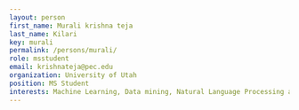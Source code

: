 ```yaml
---
layout: person
first_name: Murali krishna teja
last_name: Kilari
key: murali
permalink: /persons/murali/
role: msstudent
email: krishnateja@pec.edu
organization: University of Utah
position: MS Student
interests: Machine Learning, Data mining, Natural Language Processing and Data Visualization
---
```

